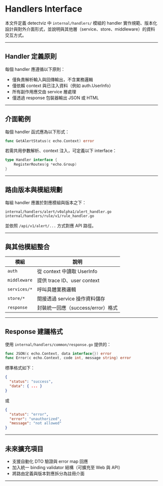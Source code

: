 # Handlers Interface

本文件定義 detectviz 中 `internal/handlers/` 模組的 handler 實作規範、版本化設計與對外介面形式，並說明與其他層（service、store、middleware）的資料交互方式。

---

## Handler 定義原則

每個 handler 應遵循以下原則：

- 僅負責解析輸入與回傳輸出，不含業務邏輯
- 僅依賴 context 與已注入資料（例如 auth.UserInfo）
- 所有副作用應交由 service 層處理
- 僅透過 response 包裝器輸出 JSON 或 HTML

---

## 介面範例

每個 handler 函式應為以下形式：

```go
func GetAlertStatus(c echo.Context) error
```

若需共用參數解析、context 注入，可定義以下 interface：

```go
type Handler interface {
    RegisterRoutes(g *echo.Group)
}
```

---

## 路由版本與模組規劃

每組 handler 應置於對應模組與版本之下：

```
internal/handlers/alert/v0alpha1/alert_handler.go
internal/handlers/rule/v1/rule_handler.go
```

並依照 `/api/v1/alert/...` 方式對應 API 路徑。

---

## 與其他模組整合

| 模組         | 說明                           |
|--------------|--------------------------------|
| `auth`       | 從 context 中讀取 UserInfo     |
| `middleware` | 提供 trace ID、user context    |
| `services/*` | 呼叫具體業務邏輯               |
| `store/*`    | 間接透過 service 操作資料儲存   |
| `response`   | 封裝統一回應（success/error）格式 |

---

## Response 建議格式

使用 `internal/handlers/common/response.go` 提供的：

```go
func JSON(c echo.Context, data interface{}) error
func Error(c echo.Context, code int, message string) error
```

標準格式如下：

```json
{
  "status": "success",
  "data": { ... }
}
```

或

```json
{
  "status": "error",
  "error": "unauthorized",
  "message": "not allowed"
}
```

---

## 未來擴充項目

- 支援自動化 DTO 驗證與 error map 回應
- 加入統一 binding validator 結構（可擴充至 Web 與 API）
- 將路由定義與版本對應拆分為註冊介面

---
